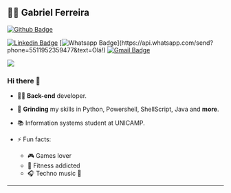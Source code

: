 ## :man_technologist: Gabriel Ferreira

[![Github Badge](https://img.shields.io/badge/-Github-000?style=flat-square&logo=Github&logoColor=white&link=https://github.com/nymalone)](https://github.com/arthurghz)

[![Linkedin Badge](https://img.shields.io/badge/-LinkedIn-blue?style=flat-square&logo=Linkedin&logoColor=white&link=https://www.linkedin.com/in/arthurghz/)](https://www.linkedin.com/in/ferreira070/)
[![Whatsapp Badge](https://img.shields.io/badge/-Whatsapp-4CA143?style=flat-square&labelColor=4CA143&logo=whatsapp&logoColor=white&link=https://api.whatsapp.com/send?phone=5511952359477&text=Olá!)](https://api.whatsapp.com/send?phone=5511952359477&text=Olá!)
[![Gmail Badge](https://img.shields.io/badge/-Gmail-c14438?style=flat-square&logo=Gmail&logoColor=white&link=mailto:arthurghz01@gmail.com)](mailto:arthurghz01@gmail.com)

![](https://komarev.com/ghpvc/?username=arthurghz&color=blueviolet)


### Hi there 👋

- :man_technologist: **Back-end** developer. 
- :milk_glass: **Grinding** my skills in Python, Powershell, ShellScript, Java and **more**.
- :books: Information systems student at UNICAMP.

- ⚡ Fun facts: 
  - :video_game: Games lover
  - :muscle: Fitness addicted
  - :headphones: Techno music :purple_heart:

---
